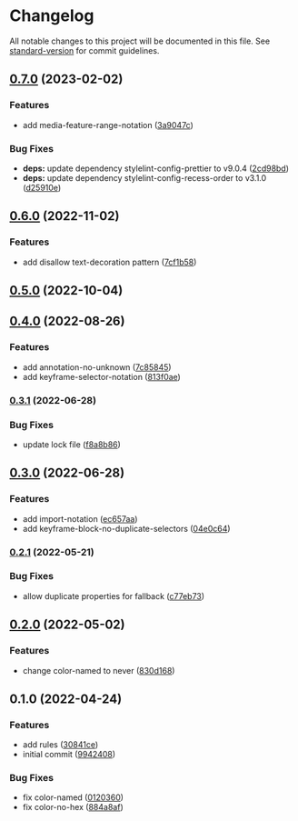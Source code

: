 # Changelog

All notable changes to this project will be documented in this file. See [standard-version](https://github.com/conventional-changelog/standard-version) for commit guidelines.

## [0.7.0](https://github.com/stardust-configs/stylelint-config/compare/v0.6.0...v0.7.0) (2023-02-02)


### Features

* add media-feature-range-notation ([3a9047c](https://github.com/stardust-configs/stylelint-config/commit/3a9047c1e5b347e03c4281e58dafecfbd46f1fc3))


### Bug Fixes

* **deps:** update dependency stylelint-config-prettier to v9.0.4 ([2cd98bd](https://github.com/stardust-configs/stylelint-config/commit/2cd98bd5bc2ac4b996be7a04331160c88854fd25))
* **deps:** update dependency stylelint-config-recess-order to v3.1.0 ([d25910e](https://github.com/stardust-configs/stylelint-config/commit/d25910ef2185bdd2e1093dc0378b700ec6b8c8d2))

## [0.6.0](https://github.com/stardust-configs/stylelint-config/compare/v0.5.0...v0.6.0) (2022-11-02)


### Features

* add disallow text-decoration pattern ([7cf1b58](https://github.com/stardust-configs/stylelint-config/commit/7cf1b5823aef5fe7bd452385c75d1178d12de38e))

## [0.5.0](https://github.com/stardust-configs/stylelint-config/compare/v0.4.0...v0.5.0) (2022-10-04)

## [0.4.0](https://github.com/stardust-configs/stylelint-config/compare/v0.3.1...v0.4.0) (2022-08-26)


### Features

* add annotation-no-unknown ([7c85845](https://github.com/stardust-configs/stylelint-config/commit/7c8584583d4a68a932f80b2dd46ff20b8e51a9d2))
* add keyframe-selector-notation ([813f0ae](https://github.com/stardust-configs/stylelint-config/commit/813f0aedf74fc79fbaa6ff6113553e3b97949300))

### [0.3.1](https://github.com/stardust-configs/stylelint-config/compare/v0.3.0...v0.3.1) (2022-06-28)


### Bug Fixes

* update lock file ([f8a8b86](https://github.com/stardust-configs/stylelint-config/commit/f8a8b861ecaf09e177aebf9ac5ec88c437bc5c85))

## [0.3.0](https://github.com/stardust-configs/stylelint-config/compare/v0.2.1...v0.3.0) (2022-06-28)


### Features

* add import-notation ([ec657aa](https://github.com/stardust-configs/stylelint-config/commit/ec657aa2edd051a0cf7df6dda41cbe17fad96f39))
* add keyframe-block-no-duplicate-selectors ([04e0c64](https://github.com/stardust-configs/stylelint-config/commit/04e0c645bfefd707e610f93c964c99863d8ccd92))

### [0.2.1](https://github.com/stardust-configs/stylelint-config/compare/v0.2.0...v0.2.1) (2022-05-21)


### Bug Fixes

* allow duplicate properties for fallback ([c77eb73](https://github.com/stardust-configs/stylelint-config/commit/c77eb733816e8ec4e7bea873a1fe70247a761b55))

## [0.2.0](https://github.com/stardust-configs/stylelint-config/compare/v0.1.0...v0.2.0) (2022-05-02)


### Features

* change color-named to never ([830d168](https://github.com/stardust-configs/stylelint-config/commit/830d16896b5e72e1b8eb9ff52f17ecf8f34161c8))

## 0.1.0 (2022-04-24)


### Features

* add rules ([30841ce](https://github.com/stardust-configs/stylelint-config/commit/30841ce04b3e0d91e8f65d8f7f60823ee06eed13))
* initial commit ([9942408](https://github.com/stardust-configs/stylelint-config/commit/994240813194cf2f51c319ed0567039df23ce244))


### Bug Fixes

* fix color-named ([0120360](https://github.com/stardust-configs/stylelint-config/commit/01203600ee34e1e55b5da6c24b6fd338e7f1c10a))
* fix color-no-hex ([884a8af](https://github.com/stardust-configs/stylelint-config/commit/884a8af9f5470b1422141288a6969203edcf2065))
